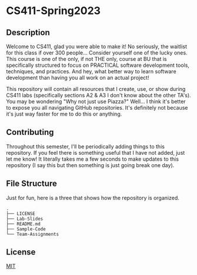 # CS411-Spring2023

## Description

Welcome to CS411, glad you were able to make it! No seriously, the waitlist for this class if over 300 people... Consider yourself one of the lucky ones. This course is one of the only, if not THE only, course at BU that is specifically structured to focus on PRACTICAL software development tools, techniques, and practices. And hey, what better way to learn software development than having you all work on an actual project!

This repository will contain all resources that I create, use, or show during CS411 labs (specifically sections A2 & A3 I don't know about the other TA's). You may be wondering "Why not just use Piazza?" Well... I think it's better to expose you all navigating GitHub repositories. It's definitely not because it's just way faster for me to do this or anything.

## Contributing

Throughout this semester, I'll be periodically adding things to this repository. If you feel there is something useful that I have not added, just let me know! It literally takes me a few seconds to make updates to this repository (I say this but then something is just going break one day).

## File Structure

Just for fun, here is a three that shows how the repository is organized.

```text
.
├── LICENSE
├── Lab-Slides
├── README.md
├── Sample-Code
└── Team-Assignments
```

## License

[MIT](https://choosealicense.com/licenses/mit/)
